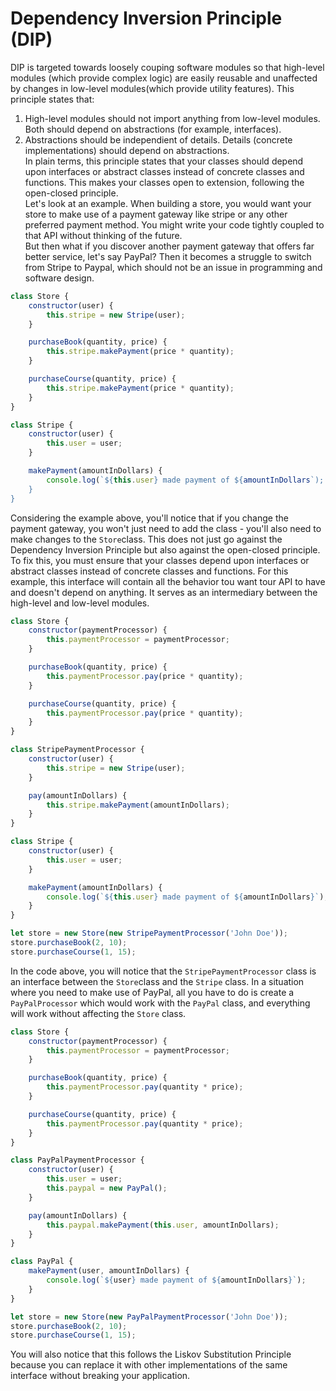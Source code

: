 # Dependency Inversion Principle (DIP)
DIP is targeted towards loosely couping software modules so that high-level modules (which provide complex logic) are easily reusable and unaffected by changes in low-level modules(which provide utility features).
This principle states that:
1. High-level modules should not import anything from low-level modules. Both should depend on abstractions (for example, interfaces).
2. Abstractions should be independient of details. Details (concrete implementations) should depend on abstractions.\
In plain terms, this principle states that your classes should depend upon interfaces or abstract classes instead of concrete classes and functions. This makes your classes open to extension, following the open-closed principle.\
Let's look at an example. When building a store, you would want your store to make use of a payment gateway like stripe or any other preferred payment method. You might write your code tightly coupled to that API without thinking of the future.\
But then what if you discover another payment gateway that offers far better service, let's say PayPal? Then it becomes a struggle to switch from Stripe to Paypal, which should not be an issue in programming and software design.

```javascript
class Store {
    constructor(user) {
        this.stripe = new Stripe(user);
    }

    purchaseBook(quantity, price) {
        this.stripe.makePayment(price * quantity);
    }

    purchaseCourse(quantity, price) {
        this.stripe.makePayment(price * quantity);
    }
}

class Stripe {
    constructor(user) {
        this.user = user;
    }

    makePayment(amountInDollars) {
        console.log(`${this.user} made payment of ${amountInDollars`);
    }
}
```

Considering the example above, you'll notice that if you change the payment gateway, you won't just need to add the class - you'll also need to make changes to the ```Store```class. This does not just go against the Dependency Inversion Principle but also against the open-closed principle.\
To fix this, you must ensure that your classes depend upon interfaces or abstract classes instead of concrete classes and functions. For this example, this interface will contain all the behavior tou want tour API to have and doesn't depend on anything. It serves as an intermediary between the high-level and low-level modules.

```javascript
class Store {
    constructor(paymentProcessor) {
        this.paymentProcessor = paymentProcessor;
    }

    purchaseBook(quantity, price) {
        this.paymentProcessor.pay(price * quantity);
    }

    purchaseCourse(quantity, price) {
        this.paymentProcessor.pay(price * quantity);
    }
}

class StripePaymentProcessor {
    constructor(user) {
        this.stripe = new Stripe(user);
    }

    pay(amountInDollars) {
        this.stripe.makePayment(amountInDollars);
    }
}

class Stripe {
    constructor(user) {
        this.user = user;
    }

    makePayment(amountInDollars) {
        console.log(`${this.user} made payment of ${amountInDollars}`);
    }
}

let store = new Store(new StripePaymentProcessor('John Doe'));
store.purchaseBook(2, 10);
store.purchaseCourse(1, 15);
```

In the code above, you will notice that the ```StripePaymentProcessor``` class is an interface between the ```Store```class and the ```Stripe``` class. In a situation where you need to make use of PayPal, all you have to do is create a ```PayPalProcessor``` which would work with the ```PayPal``` class, and everything will work without affecting the ```Store``` class.

```javascript
class Store {
    constructor(paymentProcessor) {
        this.paymentProcessor = paymentProcessor;
    }

    purchaseBook(quantity, price) {
        this.paymentProcessor.pay(quantity * price);
    }

    purchaseCourse(quantity, price) {
        this.paymentProcessor.pay(quantity * price);
    }
}

class PayPalPaymentProcessor {
    constructor(user) {
        this.user = user;
        this.paypal = new PayPal();
    }

    pay(amountInDollars) {
        this.paypal.makePayment(this.user, amountInDollars);
    }
}

class PayPal {
    makePayment(user, amountInDollars) {
        console.log(`${user} made payment of ${amountInDollars}`);
    }
}

let store = new Store(new PayPalPaymentProcessor('John Doe'));
store.purchaseBook(2, 10);
store.purchaseCourse(1, 15);
```

You will also notice that this follows the Liskov Substitution Principle because you can replace it with other implementations of the same interface without breaking your application.